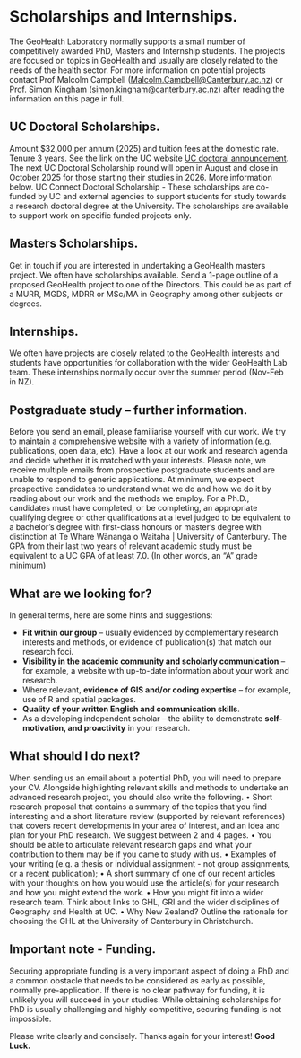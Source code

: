 # Scholarships and Internships.

The GeoHealth Laboratory normally supports a small number of competitively awarded PhD, Masters and Internship students. 
The projects are focused on topics in GeoHealth and usually are closely related to the needs of the health sector. 
For more information on potential projects contact Prof Malcolm Campbell (Malcolm.Campbell@Canterbury.ac.nz) or Prof. Simon Kingham (simon.kingham@canterbury.ac.nz) after reading the information on this page in full.

## UC Doctoral Scholarships.

Amount $32,000 per annum (2025) and tuition fees at the domestic rate. Tenure 3 years. See the link on the UC website [UC doctoral announcement](https://www.canterbury.ac.nz/study/getting-started/scholarships/doctoral-scholarships).
The next UC Doctoral Scholarship round will open in August and close in October 2025 for those starting their studies in 2026. 
More information below. UC Connect Doctoral Scholarship - These scholarships are co-funded by UC and external agencies to support students for study towards a research doctoral degree at the University. 
The scholarships are available to support work on specific funded projects only.

## Masters Scholarships.

Get in touch if you are interested in undertaking a GeoHealth masters project. We often have scholarships available. Send a 1-page outline of a proposed GeoHealth project to one of the Directors. This could be as part of a MURR, MGDS, MDRR or MSc/MA in Geography among other subjects or degrees.

## Internships.

We often have projects are closely related to the GeoHealth interests and students have opportunities for collaboration with the wider GeoHealth Lab team. These internships normally occur over the summer period (Nov-Feb in NZ).

## Postgraduate study – further information.

Before you send an email, please familiarise yourself with our work. 
We try to maintain a comprehensive website with a variety of information (e.g. publications, open data, etc). 
Have a look at our work and research agenda and decide whether it is matched with your interests. 
Please note, we receive multiple emails from prospective postgraduate students and are unable to respond to generic applications. 
At minimum, we expect prospective candidates to understand what we do and how we do it by reading about our work and the methods we employ.
For a Ph.D., candidates must have completed, or be completing, an appropriate qualifying degree or other qualifications at a level judged to be equivalent to a bachelor’s degree with first-class honours or master’s degree with distinction at Te Whare Wānanga o Waitaha | University of Canterbury. 
The GPA from their last two years of relevant academic study must be equivalent to a UC GPA of at least 7.0. (In other words, an “A” grade minimum)

## What are we looking for?

In general terms, here are some hints and suggestions:
-	**Fit within our group** – usually evidenced by complementary research interests and methods, or evidence of publication(s) that match our research foci.
-	**Visibility in the academic community and scholarly communication** – for example, a website with up-to-date information about your work and research.
-	Where relevant, **evidence of GIS and/or coding expertise** – for example, use of R and spatial packages.
-	**Quality of your written English and communication skills**.
-	As a developing independent scholar – the ability to demonstrate **self-motivation, and proactivity** in your research.

## What should I do next?

When sending us an email about a potential PhD, you will need to prepare your CV. Alongside highlighting relevant skills and methods to undertake an advanced research project, you should also write the following.
•	Short research proposal that contains a summary of the topics that you find interesting and a short literature review (supported by relevant references) that covers recent developments in your area of interest, and an idea and plan for your PhD research. We suggest between 2 and 4 pages. 
•	You should be able to articulate relevant research gaps and what your contribution to them may be if you came to study with us.
•	Examples of your writing (e.g. a thesis or individual assignment - not group assignments, or a recent publication);
•	A short summary of one of our recent articles with your thoughts on how you would use the article(s) for your research and how you might extend the work.
•	How you might fit into a wider research team. Think about links to GHL, GRI and the wider disciplines of Geography and Health at UC.
•	Why New Zealand? Outline the rationale for choosing the GHL at the University of Canterbury in Christchurch.

## Important note - Funding.

Securing appropriate funding is a very important aspect of doing a PhD and a common obstacle that needs to be considered as early as possible, normally pre-application. 
If there is no clear pathway for funding, it is unlikely you will succeed in your studies. 
While obtaining scholarships for PhD is usually challenging and highly competitive, securing funding is not impossible. 

Please write clearly and concisely. Thanks again for your interest! 
**Good Luck.**

